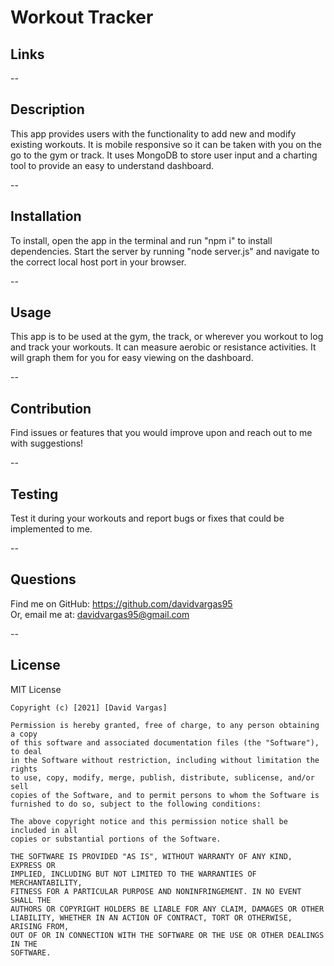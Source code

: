 
  # Workout Tracker

  ## Links
  --

  ## Description
  This app provides users with the functionality to add new and modify existing workouts. It is mobile responsive so it can be taken with you on the go to the gym or track. It uses MongoDB to store user input and a charting tool to provide an easy to understand dashboard.

  --
  ## Installation
  To install, open the app in the terminal and run "npm i" to install dependencies. Start the server by running "node server.js" and navigate to the correct local host port in your browser. 

  --
  ## Usage
  This app is to be used at the gym, the track, or wherever you workout to log and track your workouts. It can measure aerobic or resistance activities. It will graph them for you for easy viewing on the dashboard.

  --
  ## Contribution
  Find issues or features that you would improve upon and reach out to me with suggestions!

  --
  ## Testing
  Test it during your workouts and report bugs or fixes that could be implemented to me.

  --
  ## Questions
  Find me on GitHub: https://github.com/davidvargas95
  <br/>Or, email me at: davidvargas95@gmail.com

  --
  ## License
  MIT License

    Copyright (c) [2021] [David Vargas]
    
    Permission is hereby granted, free of charge, to any person obtaining a copy
    of this software and associated documentation files (the "Software"), to deal
    in the Software without restriction, including without limitation the rights
    to use, copy, modify, merge, publish, distribute, sublicense, and/or sell
    copies of the Software, and to permit persons to whom the Software is
    furnished to do so, subject to the following conditions:
    
    The above copyright notice and this permission notice shall be included in all
    copies or substantial portions of the Software.
    
    THE SOFTWARE IS PROVIDED "AS IS", WITHOUT WARRANTY OF ANY KIND, EXPRESS OR
    IMPLIED, INCLUDING BUT NOT LIMITED TO THE WARRANTIES OF MERCHANTABILITY,
    FITNESS FOR A PARTICULAR PURPOSE AND NONINFRINGEMENT. IN NO EVENT SHALL THE
    AUTHORS OR COPYRIGHT HOLDERS BE LIABLE FOR ANY CLAIM, DAMAGES OR OTHER
    LIABILITY, WHETHER IN AN ACTION OF CONTRACT, TORT OR OTHERWISE, ARISING FROM,
    OUT OF OR IN CONNECTION WITH THE SOFTWARE OR THE USE OR OTHER DEALINGS IN THE
    SOFTWARE.

